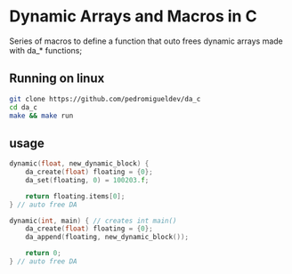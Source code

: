 # Dynamic Arrays and Macros in C

Series of macros to define a function that outo frees dynamic arrays made with da_* functions;

## Running on linux

```bash
git clone https://github.com/pedromigueldev/da_c
cd da_c
make && make run
```

## usage

```c
dynamic(float, new_dynamic_block) {
    da_create(float) floating = {0};
    da_set(floating, 0) = 100203.f;

    return floating.items[0];
} // auto free DA

dynamic(int, main) { // creates int main()
    da_create(float) floating = {0};
    da_append(floating, new_dynamic_block());

    return 0;
} // auto free DA
```
